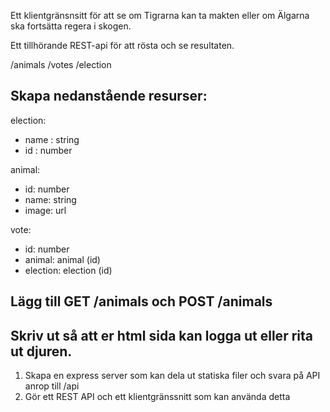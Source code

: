 Ett klientgränsnsitt för att se om Tigrarna kan ta makten eller om Älgarna ska fortsätta regera i skogen.

Ett tillhörande REST-api för att rösta och se resultaten.

/animals
/votes
/election

## Skapa nedanstående resurser:

election:

- name : string
- id : number

animal:

- id: number
- name: string
- image: url

vote:

- id: number
- animal: animal (id)
- election: election (id)

## Lägg till GET /animals och POST /animals

## Skriv ut så att er html sida kan logga ut eller rita ut djuren.

1. Skapa en express server som kan dela ut statiska filer och svara på API anrop till /api
2. Gör ett REST API och ett klientgränssnitt som kan använda detta
